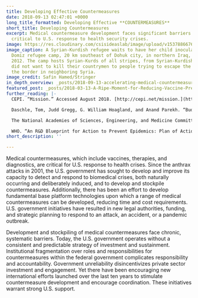 ```yaml
---
title: Developing Effective Countermeasures
date: 2018-09-13 02:47:01 +0000
long_title_formatted: Developing Effective **COUNTERMEASURES**
short_title: Developing Countermeasures
excerpt: Medical countermeasure development faces significant barriers yet remains
  critical to U.S. response to health security crises.
image: https://res.cloudinary.com/csisideaslab/image/upload/v1537886676/health-commission/Developing-Countermeasures.jpg
image_caption: A Syrian-Kurdish refugee waits to have her child inoculated in the
  Domiz refugee camp, 20 km southeast of Dohuk city, in northern Iraq, on July 17,
  2012. The camp hosts Syrian-Kurds of all stripes, from Syrian-Kurdish soldiers who
  did not want to kill their countrymen to people trying to escape the violence across
  the border in neighboring Syria.
image_credit: Safin Hamed/Stringer
in_depth_overview: _posts/2018-09-13-accelerating-medical-countermeasures.md
featured_post: _posts/2018-03-13-A-Ripe-Moment-for-Reducing-Vaccine-Preventable-Disease.md
further_reading: |-
  CEPI. “Mission.” Accessed August 2018. [http://cepi.net/mission.](http://cepi.net/mission. "http://cepi.net/mission.")

  Daschle, Tom, Judd Gregg, G. William Hoagland, and Anand Parekh. “Budgeting for Medical Countermeasures: An Ongoing Need for Preparedness.” Bipartisan Policy Center. February 2018. [https://bipartisanpolicy.org/wp-content/uploads/2018/02/BPC-Health-Budgeting-For-Medical-Countermeasures-An-Ongoing-Need-For-Preparedness.pdf.](https://bipartisanpolicy.org/wp-content/uploads/2018/02/BPC-Health-Budgeting-For-Medical-Countermeasures-An-Ongoing-Need-For-Preparedness.pdf. "https://bipartisanpolicy.org/wp-content/uploads/2018/02/BPC-Health-Budgeting-For-Medical-Countermeasures-An-Ongoing-Need-For-Preparedness.pdf.")

  The National Academies of Sciences, Engineering, and Medicine Committee on Global Health and the Future of the United States. “Global Health and the Future Role of the United States (Consensus Study Report).” The National Academies Press. 2017. [http://nationalacademies.org/hmd/reports/2017/global-health-and-the-future-role-of-the-united-states.aspx.](http://nationalacademies.org/hmd/reports/2017/global-health-and-the-future-role-of-the-united-states.aspx. "http://nationalacademies.org/hmd/reports/2017/global-health-and-the-future-role-of-the-united-states.aspx.")

  WHO. “An R&D Blueprint for Action to Prevent Epidemics: Plan of Action.” May 2016. [http://www.who.int/blueprint/about/r_d_blueprint_plan_of_action.pdf?ua=1.](http://www.who.int/blueprint/about/r_d_blueprint_plan_of_action.pdf?ua=1. "http://www.who.int/blueprint/about/r_d_blueprint_plan_of_action.pdf?ua=1.")
short_description: ''

---
```

Medical countermeasures, which include vaccines, therapies, and diagnostics, are critical for U.S. response to health crises. Since the anthrax attacks in 2001, the U.S. government has sought to develop and improve its capacity to detect and respond to biomedical crises, both naturally occurring and deliberately induced, and to develop and stockpile countermeasures. Additionally, there has been an effort to develop fundamental base platform technologies upon which a range of medical countermeasures can be developed, reducing time and cost requirements. U.S. government initiatives have resulted in new legal authorities, funding, and strategic planning to respond to an attack, an accident, or a pandemic outbreak.

Development and stockpiling of medical countermeasures face chronic, systematic barriers. Today, the U.S. government operates without a consistent and predictable strategy of investment and sustainment. Institutional fragmentation over roles and responsibilities for countermeasures within the federal government complicates responsibility and accountability. Government unreliability disincentivizes private sector investment and engagement. Yet there have been encouraging new international efforts launched over the last ten years to stimulate countermeasure development and encourage coordination. These initiatives warrant strong U.S. support.